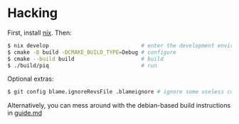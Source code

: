 # Hacking

First, install [nix](https://nixos.org/). Then:

```sh
$ nix develop                             # enter the development environment
$ cmake -B build -DCMAKE_BUILD_TYPE=Debug # configure
$ cmake --build build                     # build
$ ./build/piq                             # run
```

Optional extras:

```sh
$ git config blame.ignoreRevsFile .blameignore # ignore some useless commits
```

Alternatively, you can mess around with the debian-based build instructions in
[guide.md](docs/guide.md)

